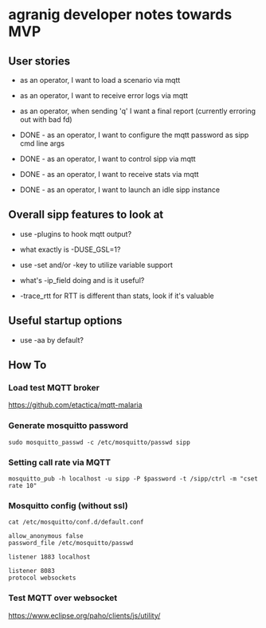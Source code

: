 # agranig developer notes towards MVP

## User stories

* as an operator, I want to load a scenario via mqtt
* as an operator, I want to receive error logs via mqtt
* as an operator, when sending 'q' I want a final report (currently erroring out with bad fd)

* DONE - as an operator, I want to configure the mqtt password as sipp cmd line args
* DONE - as an operator, I want to control sipp via mqtt
* DONE - as an operator, I want to receive stats via mqtt
* DONE - as an operator, I want to launch an idle sipp instance

## Overall sipp features to look at

* use -plugins to hook mqtt output?
* what exactly is -DUSE_GSL=1?

* use -set and/or -key to utilize variable support

* what's -ip_field doing and is it useful?

* -trace_rtt for RTT is different than stats, look if it's valuable

## Useful startup options

* use -aa by default?

## How To

### Load test MQTT broker

https://github.com/etactica/mqtt-malaria

### Generate mosquitto password

```
sudo mosquitto_passwd -c /etc/mosquitto/passwd sipp
```

### Setting call rate via MQTT

```
mosquitto_pub -h localhost -u sipp -P $password -t /sipp/ctrl -m "cset rate 10"
```

### Mosquitto config (without ssl)

```
cat /etc/mosquitto/conf.d/default.conf
```
```
allow_anonymous false
password_file /etc/mosquitto/passwd

listener 1883 localhost

listener 8083
protocol websockets
```

### Test MQTT over websocket

https://www.eclipse.org/paho/clients/js/utility/
